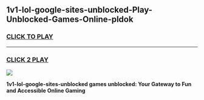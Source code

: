 
## 1v1-lol-google-sites-unblocked-Play-Unblocked-Games-Online-pldok
<h3>
<a href="https://premium76.site?title=1v1-lol-google-sites-unblocked&ref=25A">CLICK TO PLAY</a></h3>
<hr>

<h3>
<a href="https://premium76.site?title=1v1-lol-google-sites-unblocked&ref=25A">CLICK 2 PLAY</a>
  
</h3>

<a href="https://premium76.site?title=1v1-lol-google-sites-unblocked&ref=25A"><img src="https://clearcache.store/games.png"></a>


**1v1-lol-google-sites-unblocked games unblocked: Your Gateway to Fun and Accessible Online Gaming**
